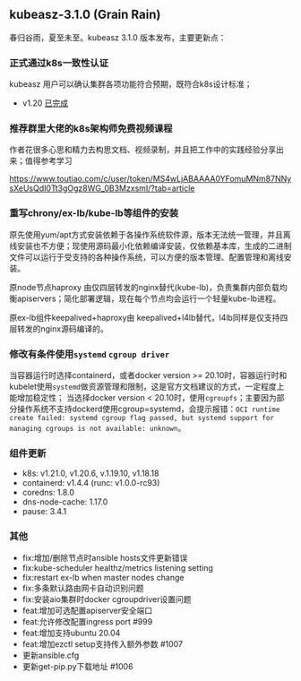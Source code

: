 ## kubeasz-3.1.0 (Grain Rain)

春归谷雨，夏至未至。kubeasz 3.1.0 版本发布，主要更新点：

### 正式通过k8s一致性认证

kubeasz 用户可以确认集群各项功能符合预期，既符合k8s设计标准；

- v1.20 [已完成](https://github.com/cncf/k8s-conformance/pull/1326)

### 推荐群里大佬的k8s架构师免费视频课程

作者花很多心思和精力去构思文档、视频录制，并且把工作中的实践经验分享出来；值得参考学习

https://www.toutiao.com/c/user/token/MS4wLjABAAAA0YFomuMNm87NNysXeUsQdI0Tt3gOgz8WG_0B3MzxsmI/?tab=article

### 重写chrony/ex-lb/kube-lb等组件的安装

原先使用yum/apt方式安装依赖于各操作系统软件源，版本无法统一管理，并且离线安装也不方便；现使用源码最小化依赖编译安装，仅依赖基本库，生成的二进制文件可以运行于受支持的各种操作系统，可以方便的版本管理、配置管理和离线安装。

原node节点haproxy 由仅四层转发的nginx替代(kube-lb)，负责集群内部负载均衡apiservers；简化部署逻辑，现在每个节点均会运行一个轻量kube-lb进程。

原ex-lb组件keepalived+haproxy由 keepalived+l4lb替代，l4lb同样是仅支持四层转发的nginx源码编译的。

### 修改有条件使用`systemd` `cgroup driver`

当容器运行时选择containerd，或者docker version >= 20.10时，容器运行时和kubelet使用`systemd`做资源管理和限制，这是官方文档建议的方式，一定程度上能增加稳定性；
当选择docker version < 20.10时，使用`cgroupfs`；主要因为部分操作系统不支持dockerd使用cgroup=systemd，会提示报错：`OCI runtime create failed: systemd cgroup flag passed, but systemd support for managing cgroups is not available: unknown`。

### 组件更新

- k8s: v1.21.0, v1.20.6, v.1.19.10, v1.18.18
- containerd: v1.4.4 (runc: v1.0.0-rc93)
- coredns: 1.8.0
- dns-node-cache: 1.17.0
- pause: 3.4.1

### 其他

- fix:增加/删除节点时ansible hosts文件更新错误 
- fix:kube-scheduler healthz/metrics listening setting
- fix:restart ex-lb when master nodes change
- fix:多条默认路由网卡自动识别问题
- fix:安装aio集群时docker cgroupdriver设置问题
- feat:增加可选配置apiserver安全端口
- feat:允许修改配置ingress port #999
- feat:增加支持ubuntu 20.04
- feat:增加ezctl setup支持传入额外参数 #1007
- 更新ansible.cfg
- 更新get-pip.py下载地址 #1006
